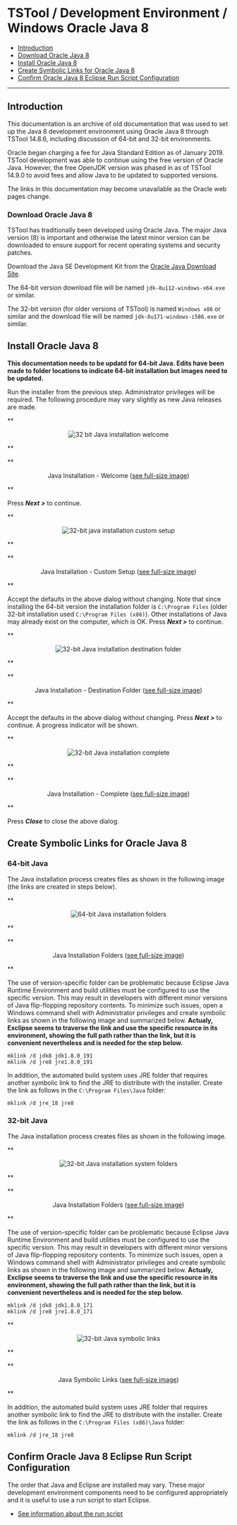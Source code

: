 # TSTool / Development Environment / Windows Oracle Java 8

*   [Introduction](#introduction)
*   [Download Oracle Java 8 ](#download-oracle-java-8)
*   [Install Oracle Java 8](#install-oracle-java-8)
*   [Create Symbolic Links for Oracle Java 8](#create-symbolic-links-for-oracle-java-8)
*   [Confirm Oracle Java 8 Eclipse Run Script Configuration](#confirm-oracle-java-8-eclipse-run-script-configuration)

------

## Introduction ##

This documentation is an archive of old documentation that was used to set up the Java 8 development environment
using Oracle Java 8 through TSTool 14.8.6,
including discussion of 64-bit and 32-bit environments.

Oracle began charging a fee for Java Standard Edition as of January 2019.
TSTool development was able to continue using the free version of Oracle Java.
However, the free OpenJDK version was phased in as of TSTool 14.9.0 to avoid fees and allow Java to be updated to supported versions.

The links in this documentation may become unavailable as the Oracle web pages change.

### Download Oracle Java 8 ###

TSTool has traditionally been developed using Oracle Java.
The major Java version (8) is important and otherwise the latest minor version can be downloaded to ensure support
for recent operating systems and security patches.

Download the Java SE Development Kit from the
[Oracle Java Download Site](https://www.oracle.com/technetwork/java/javase/downloads/jdk8-downloads-2133151.html).

The 64-bit version download file will be named `jdk-8u112-windows-x64.exe` or similar.

The 32-bit version (for older versions of TSTool) is named `Windows x86` or similar and the download file will be named `jdk-8u171-windows-i586.exe` or similar.

## Install Oracle Java 8 ##

**This documentation needs to be updatd for 64-bit Java.
Edits have been made to folder locations to indicate 64-bit installation but images need to be updated.**

Run the installer from the previous step.  Administrator privileges will be required.
The following procedure may vary slightly as new Java releases are made.

**<p style="text-align: center;">
![32 bit Java installation welcome](images/oracle-java8/java8-32-1.png)
</p>**

**<p style="text-align: center;">
Java Installation - Welcome (<a href="../images/oracle-java8/java8-32-1.png">see full-size image</a>)
</p>**

Press ***Next >*** to continue.

**<p style="text-align: center;">
![32-bit java installation custom setup](images/oracle-java8/java8-32-2.png)
</p>**

**<p style="text-align: center;">
Java Installation - Custom Setup (<a href="../images/oracle-java8/java8-32-2.png">see full-size image</a>)
</p>**

Accept the defaults in the above dialog without changing.
Note that since installing the 64-bit version the installation folder is `C:\Program Files`
(older 32-bit installation used `C:\Program Files (x86)`).
Other installations of Java may already exist on the computer, which is OK.
Press ***Next >*** to continue.

**<p style="text-align: center;">
![32-bit Java installation destination folder](images/oracle-java8/java8-32-3.png)
</p>**

**<p style="text-align: center;">
Java Installation - Destination Folder (<a href="../images/oracle-java8/java8-32-3.png">see full-size image</a>)
</p>**

Accept the defaults in the above dialog without changing.
Press ***Next >*** to continue.  A progress indicator will be shown.

**<p style="text-align: center;">
![32-bit Java installation complete](images/oracle-java8/java8-32-4.png)
</p>**

**<p style="text-align: center;">
Java Installation - Complete (<a href="../images/oracle-java8/java8-32-4.png">see full-size image</a>)
</p>**

Press ***Close*** to close the above dialog.

## Create Symbolic Links for Oracle Java 8 ##

### 64-bit Java ###

The Java installation process creates files as shown in the following image (the links are created in steps below).

**<p style="text-align: center;">
![64-bit Java installation folders](images/oracle-java8/java8-64-5.png)
</p>**

**<p style="text-align: center;">
Java Installation Folders (<a href="../images/oracle-java8/java8-64-5.png">see full-size image</a>)
</p>**

The use of version-specific folder can be problematic because Eclipse Java Runtime Environment and build utilities must
be configured to use the specific version.
This may result in developers with different minor versions of Java flip-flopping repository contents.
To minimize such issues, open a Windows command shell with Administrator privileges and create symbolic links as shown in the following image and
summarized below.
**Actualy, Exclipse seems to traverse the link and use the specific resource in its environment, showing the full path rather than the link,
but it is convenient nevertheless and is needed for the step below.**

```
mklink /d jdk8 jdk1.8.0_191
mklink /d jre8 jre1.8.0_191
```

In addition, the automated build system uses JRE folder that requires another symbolic link to find the JRE to distribute with the installer.
Create the link as follows in the `C:\Program Files\Java` folder:

```
mklink /d jre_18 jre8
```

### 32-bit Java ###

The Java installation process creates files as shown in the following image.

**<p style="text-align: center;">
![32-bit Java installation system folders](images/oracle-java8/java8-32-5.png)
</p>**

**<p style="text-align: center;">
Java Installation Folders (<a href="../images/oracle-java8/java8-32-5.png">see full-size image</a>)
</p>**

The use of version-specific folder can be problematic because Eclipse Java Runtime Environment and build utilities must
be configured to use the specific version.
This may result in developers with different minor versions of Java flip-flopping repository contents.
To minimize such issues, open a Windows command shell with Administrator privileges and create symbolic links as shown in the following image and
summarized below.
**Actualy, Exclipse seems to traverse the link and use the specific resource in its environment, showing the full path rather than the link,
but it is convenient nevertheless and is needed for the step below.**

```
mklink /d jdk8 jdk1.8.0_171
mklink /d jre8 jre1.8.0_171
```

**<p style="text-align: center;">
![32-bit Java symbolic links](images/oracle-java8/java8-32-6-link.png)
</p>**

**<p style="text-align: center;">
Java Symbolic Links (<a href="../images/oracle-java8/java8-32-6-link.png">see full-size image</a>)
</p>**

In addition, the automated build system uses JRE folder that requires another symbolic link to find the JRE to distribute with the installer.
Create the link as follows in the `C:\Program Files (x86)\Java` folder:

```
mklink /d jre_18 jre8
```

## Confirm Oracle Java 8 Eclipse Run Script Configuration ##

The order that Java and Eclipse are installed may vary.
These major development environment components need to be configured appropriately and it is useful to use a run script to start Eclipse.

*   [See information about the run script](eclipse.md#check-eclipse-run-scipt)

